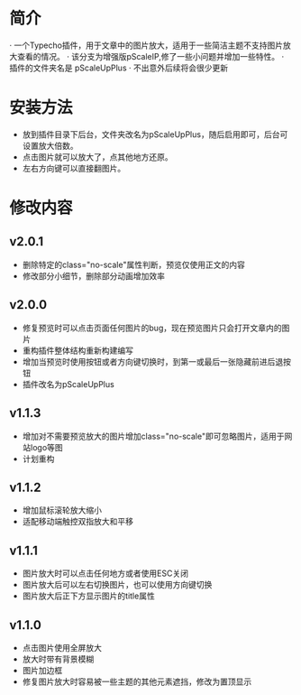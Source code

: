 # 简介
· 一个Typecho插件，用于文章中的图片放大，适用于一些简洁主题不支持图片放大查看的情况。
· 该分支为增强版pScaleIP,修了一些小问题并增加一些特性。
· 插件的文件夹名是 pScaleUpPlus
· 不出意外后续将会很少更新

# 安装方法
- 放到插件目录下后台，文件夹改名为pScaleUpPlus，随后启用即可，后台可设置放大倍数。
- 点击图片就可以放大了，点其他地方还原。
- 左右方向键可以直接翻图片。

# 修改内容
## v2.0.1
- 删除特定的class="no-scale"属性判断，预览仅使用正文的内容
- 修改部分小细节，删除部分动画增加效率

## v2.0.0
- 修复预览时可以点击页面任何图片的bug，现在预览图片只会打开文章内的图片
- 重构插件整体结构重新构建编写
- 增加当预览时使用按钮或者方向键切换时，到第一或最后一张隐藏前进后退按钮
- 插件改名为pScaleUpPlus

## v1.1.3
- 增加对不需要预览放大的图片增加class="no-scale"即可忽略图片，适用于网站logo等图
- 计划重构

## v1.1.2
- 增加鼠标滚轮放大缩小
- 适配移动端触控双指放大和平移

## v1.1.1
- 图片放大时可以点击任何地方或者使用ESC关闭
- 图片放大后可以左右切换图片，也可以使用方向键切换
- 图片放大后正下方显示图片的title属性

## v1.1.0
- 点击图片使用全屏放大
- 放大时带有背景模糊
- 图片加边框
- 修复图片放大时容易被一些主题的其他元素遮挡，修改为置顶显示




